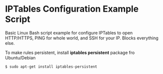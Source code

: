 # IPTables Configuration Example Script 


Basic Linux Bash script example for configure IPTables to open HTTP/HTTPS, PING for whole world, and SSH for your IP. Blocks everything else.

To make rules persistent, install **iptables persistent** package fro Ubuntu/Debian

    $ sudo apt-get install iptables-persistent
